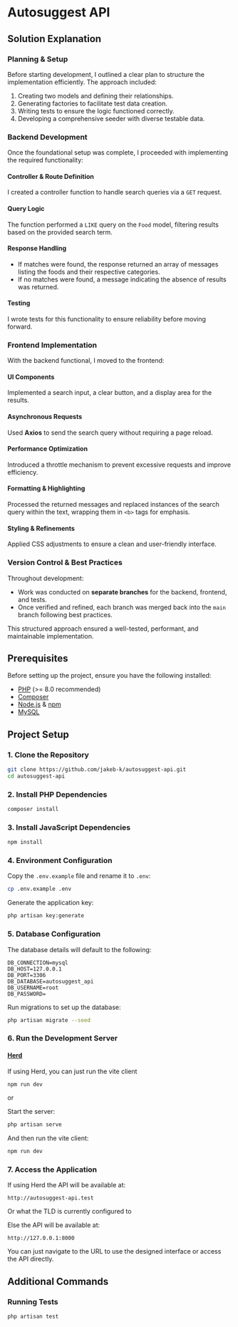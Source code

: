 # Autosuggest API

## Solution Explanation

### Planning & Setup
Before starting development, I outlined a clear plan to structure the implementation efficiently. The approach included:
1. Creating two models and defining their relationships.
2. Generating factories to facilitate test data creation.
3. Writing tests to ensure the logic functioned correctly.
4. Developing a comprehensive seeder with diverse testable data.

### Backend Development
Once the foundational setup was complete, I proceeded with implementing the required functionality:

#### Controller & Route Definition
I created a controller function to handle search queries via a `GET` request.

#### Query Logic
The function performed a `LIKE` query on the `Food` model, filtering results based on the provided search term.

#### Response Handling
- If matches were found, the response returned an array of messages listing the foods and their respective categories.
- If no matches were found, a message indicating the absence of results was returned.

#### Testing
I wrote tests for this functionality to ensure reliability before moving forward.

### Frontend Implementation
With the backend functional, I moved to the frontend:

#### UI Components
Implemented a search input, a clear button, and a display area for the results.

#### Asynchronous Requests
Used **Axios** to send the search query without requiring a page reload.

#### Performance Optimization
Introduced a throttle mechanism to prevent excessive requests and improve efficiency.

#### Formatting & Highlighting
Processed the returned messages and replaced instances of the search query within the text, wrapping them in `<b>` tags for emphasis.

#### Styling & Refinements
Applied CSS adjustments to ensure a clean and user-friendly interface.

### Version Control & Best Practices
Throughout development:
- Work was conducted on **separate branches** for the backend, frontend, and tests.
- Once verified and refined, each branch was merged back into the `main` branch following best practices.

This structured approach ensured a well-tested, performant, and maintainable implementation.


## Prerequisites

Before setting up the project, ensure you have the following installed:

- [PHP](https://www.php.net/downloads) (>= 8.0 recommended)
- [Composer](https://getcomposer.org/download/)
- [Node.js](https://nodejs.org/en/download) & [npm](https://www.npmjs.com/get-npm)
- [MySQL](https://dev.mysql.com/downloads/)

## Project Setup

### 1. Clone the Repository
```sh
git clone https://github.com/jakeb-k/autosuggest-api.git
cd autosuggest-api
```

### 2. Install PHP Dependencies
```sh
composer install
```

### 3. Install JavaScript Dependencies
```sh
npm install
```

### 4. Environment Configuration
Copy the `.env.example` file and rename it to `.env`:
```sh
cp .env.example .env
```
Generate the application key:
```sh
php artisan key:generate
```

### 5. Database Configuration
The database details will default to the following:
```
DB_CONNECTION=mysql
DB_HOST=127.0.0.1
DB_PORT=3306
DB_DATABASE=autosuggest_api
DB_USERNAME=root
DB_PASSWORD=
```
Run migrations to set up the database:
```sh
php artisan migrate --seed
```

### 6. Run the Development Server

#### [Herd](https://herd.laravel.com)
If using Herd, you can just run the vite client
```sh
npm run dev
```

or 

Start the server:
```sh
php artisan serve
```
And then run the vite client:
```sh
npm run dev
```

### 7. Access the Application
If using Herd the API will be available at:

```
http://autosuggest-api.test
```
Or what the TLD is currently configured to

Else the API will be available at:
```
http://127.0.0.1:8000
```
You can just navigate to the URL to use the designed interface or access the API directly. 

## Additional Commands

### Running Tests
```sh
php artisan test
```



